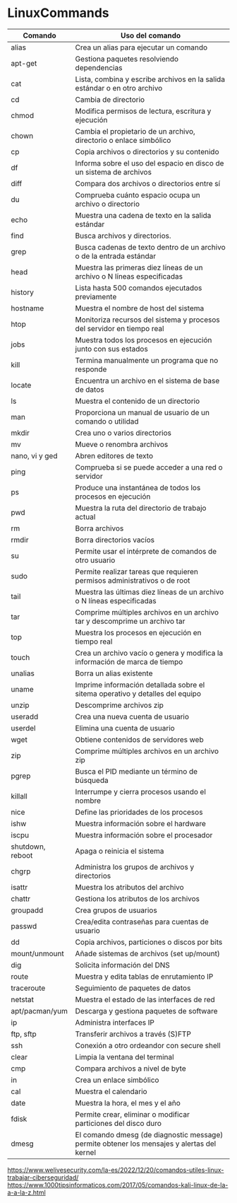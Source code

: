 # LinuxCommands

| Comando  | Uso del comando |
| ------------- | ------------- |
| alias  | Crea un alias para ejecutar un comando |
| apt-get  | Gestiona paquetes resolviendo dependencias |
| cat | Lista, combina y escribe archivos en la salida estándar o en otro archivo |
| cd | Cambia de directorio |
| chmod | Modifica permisos de lectura, escritura y ejecución |
| chown | Cambia el propietario de un archivo, directorio o enlace simbólico |
| cp | Copia archivos o directorios y su contenido |
| df | Informa sobre el uso del espacio en disco de un sistema de archivos |
| diff | 	Compara dos archivos o directorios entre sí |
| du | Comprueba cuánto espacio ocupa un archivo o directorio |
| echo | Muestra una cadena de texto en la salida estándar |
| find | Busca archivos y directorios. |
| grep | Busca cadenas de texto dentro de un archivo o de la entrada estándar |
| head | Muestra las primeras diez líneas de un archivo o N líneas especificadas |
| history | Lista hasta 500 comandos ejecutados previamente |
| hostname | Muestra el nombre de host del sistema |
| htop | Monitoriza recursos del sistema y procesos del servidor en tiempo real |
| jobs | Muestra todos los procesos en ejecución junto con sus estados |
| kill | Termina manualmente un programa que no responde |
| locate | Encuentra un archivo en el sistema de base de datos |
| ls | Muestra el contenido de un directorio |
| man | Proporciona un manual de usuario de un comando o utilidad |
| mkdir | Crea uno o varios directorios |
| mv | Mueve o renombra archivos |
| nano, vi y ged | Abren editores de texto |
| ping | Comprueba si se puede acceder a una red o servidor |
| ps | Produce una instantánea de todos los procesos en ejecución |
| pwd | Muestra la ruta del directorio de trabajo actual |
| rm | Borra archivos |
| rmdir | Borra directorios vacíos |
| su | Permite usar el intérprete de comandos de otro usuario |
| sudo | Permite realizar tareas que requieren permisos administrativos o de root |
| tail | 	Muestra las últimas diez líneas de un archivo o N líneas especificadas |
| tar | Comprime múltiples archivos en un archivo tar y descomprime un archivo tar |
| top | Muestra los procesos en ejecución en tiempo real |
| touch | Crea un archivo vacío o genera y modifica la información de marca de tiempo |
| unalias | Borra un alias existente |
| uname | Imprime información detallada sobre el sitema operativo y detalles del equipo |
| unzip | Descomprime archivos zip |
| useradd | Crea una nueva cuenta de usuario |
| userdel | Elimina una cuenta de usuario |
| wget | Obtiene contenidos de servidores web |
| zip | Comprime múltiples archivos en un archivo zip |
| pgrep |  Busca el PID mediante un término de búsqueda |ip
| killall | Interrumpe y cierra procesos usando el nombre |
| nice | Define las prioridades de los procesos |
| ishw | Muestra información sobre el hardware |
| iscpu | Muestra información sobre el procesador |
| shutdown, reboot | Apaga o reinicia el sistema |
| chgrp | Administra los grupos de archivos y directorios |
| isattr | Muestra los atributos del archivo |
| chattr | Gestiona los atributos de los archivos |
| groupadd | Crea grupos de usuarios |
| passwd | Crea/edita contraseñas para cuentas de usuario |
| dd | Copia archivos, particiones o discos por bits |
| mount/unmount | Añade sistemas de archivos (set up/mount) |
| dig | Solicita información del DNS |
| route | Muestra y edita tablas de enrutamiento IP |
| traceroute | Seguimiento de paquetes de datos |
| netstat | Muestra el estado de las interfaces de red |
| apt/pacman/yum | Descarga y gestiona paquetes de software |
| ip | Administra interfaces IP |
| ftp, sftp | Transferir archivos a través (S)FTP |
| ssh | Conexión a otro ordeandor con secure shell |
| clear | Limpia la ventana del terminal |
| cmp | Compara archivos a nivel de byte |
| in | Crea un enlace simbólico |
| cal | Muestra el calendario |
| date | Muestra la hora, el mes y el año |
| fdisk | Permite crear, eliminar o modificar particiones del disco duro |
| dmesg | El comando dmesg (de diagnostic message) permite obtener los mensajes y alertas del kernel |






https://www.welivesecurity.com/la-es/2022/12/20/comandos-utiles-linux-trabajar-ciberseguridad/
https://www.1000tipsinformaticos.com/2017/05/comandos-kali-linux-de-la-a-a-la-z.html
